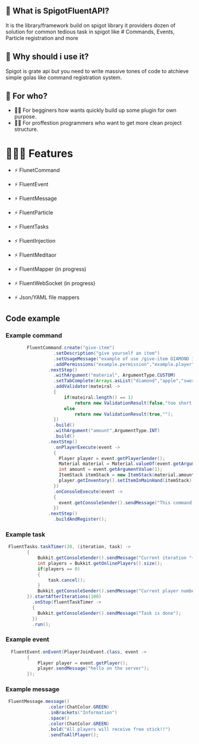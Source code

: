 ## 🤔 What is SpigotFluentAPI?
It is the library/framework build on spigot library
it providers dozen of solution for common tedious task in spigot 
like # Commands, Events, Particle registration and more

## 🤔 Why should i use it?
 Spigot is grate api but you need to write massive tones of code
 to atchieve simple golas like command registration system.
 
## 🤔 For who?
- 👦🏻 For begginers how wants quickly build up some plugin for own purpose.
- 👨‍💻 For proffestion programmers who want to get more clean project structure. 
 
 
 # 👨🏼‍🔧 Features
 - ⚡ FlunetCommand
 - ⚡ FluentEvent
 - ⚡ FluentMessage
 - ⚡ FluentParticle
 - ⚡ FluentTasks
  
 - ⚡ FluentInjection 
 - ⚡ FluentMeditaor 
 - ⚡ FluentMapper  (in progress)
  
 - ⚡ FluentWebSocket (in progress)
 - ⚡ Json/YAML file mappers

## Code example

### Example command
```java
        FluentCommand.create("give-item")
                  .setDescription("give yourself an item")
                  .setUsageMessage("example of use /give-item DIAMOND 1")
                  .addPermissions("example.permission","example.player")
                .nextStep()
                  .withArgument("material", ArgumentType.CUSTOM)
                  .setTabComplete(Arrays.asList("diamond","apple","sword"))
                  .addValidator(mateiral ->
                  {
                      if(mateiral.length() == 1)
                          return new ValidationResult(false,"too short name");
                      else 
                          return new ValidationResult(true,"");
                  })
                  .build()
                  .withArgument("amount",ArgumentType.INT)
                  .build()
                .nextStep()
                  .onPlayerExecute(event ->
                  {
                    Player player = event.getPlayerSender();
                    Material material = Material.valueOf(event.getArgumentValue(0));
                    int amount = event.getArgumentValue(1);
                    ItemStack itemStack = new ItemStack(material,amount);
                    player.getInventory().setItemInMainHand(itemStack);
                  })
                  .onConsoleExecute(event ->
                  {
                    event.getConsoleSender().sendMessage("This command is only for players");
                  })
                .nextStep()
                  .buildAndRegister();
```
### Example task
```java
 FluentTasks.taskTimer(20, (iteration, task) ->
        {
            Bukkit.getConsoleSender().sendMessage("Current iteration "+iteration);
            int players = Bukkit.getOnlinePlayers().size();
            if(players == 0)
            {
                task.cancel();
            }
            Bukkit.getConsoleSender().sendMessage("Current player number "+players);
        }).startAfterIterations(100)
          .onStop(fluentTaskTimer ->
          {
            Bukkit.getConsoleSender().sendMessage("Task is done");
          })
          .run();
```
### Example event
```java
  FluentEvent.onEvent(PlayerJoinEvent.class, event ->
        {
            Player player = event.getPlayer();
            player.sendMessage("hello on the server");
        });
```        
### Example message
```java
 FluentMessage.message()
                .color(ChatColor.GREEN)
                .inBrackets("Information")
                .space()
                .color(ChatColor.GREEN)
                .bold("All players will receive free stick!!")
                .sendToAllPlayer();
```                
                
